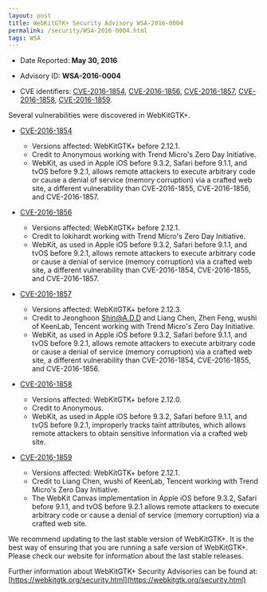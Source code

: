 ```yaml
---
layout: post
title: WebKitGTK+ Security Advisory WSA-2016-0004
permalink: /security/WSA-2016-0004.html
tags: WSA
---
```


* Date Reported: **May 30, 2016**

* Advisory ID: **WSA-2016-0004**

* CVE identifiers: [CVE-2016-1854](#CVE-2016-1854), [CVE-2016-1856](#CVE-2016-1856),
  [CVE-2016-1857](#CVE-2016-1857), [CVE-2016-1858](#CVE-2016-1858),
  [CVE-2016-1859](#CVE-2016-1859).


Several vulnerabilities were discovered in WebKitGTK+.

* <a name="CVE-2016-1854" href="https://cve.mitre.org/cgi-bin/cvename.cgi?name=CVE-2016-1854">CVE-2016-1854</a>
  * Versions affected: WebKitGTK+ before 2.12.1.
  * Credit to Anonymous working with Trend Micro's Zero Day Initiative.
  * WebKit, as used in Apple iOS before 9.3.2, Safari before 9.1.1, and
    tvOS before 9.2.1, allows remote attackers to execute arbitrary code
    or cause a denial of service (memory corruption) via a crafted web
    site, a different vulnerability than CVE-2016-1855, CVE-2016-1856,
    and CVE-2016-1857.

* <a name="CVE-2016-1856" href="https://cve.mitre.org/cgi-bin/cvename.cgi?name=CVE-2016-1856">CVE-2016-1856</a>
  * Versions affected: WebKitGTK+ before 2.12.1.
  * Credit to lokihardt working with Trend Micro's Zero Day Initiative.
  * WebKit, as used in Apple iOS before 9.3.2, Safari before 9.1.1, and
    tvOS before 9.2.1, allows remote attackers to execute arbitrary code
    or cause a denial of service (memory corruption) via a crafted web
    site, a different vulnerability than CVE-2016-1854, CVE-2016-1855,
    and CVE-2016-1857.

* <a name="CVE-2016-1857" href="https://cve.mitre.org/cgi-bin/cvename.cgi?name=CVE-2016-1857">CVE-2016-1857</a>
  * Versions affected: WebKitGTK+ before 2.12.3.
  * Credit to Jeonghoon Shin@A.D.D and Liang Chen, Zhen Feng, wushi of
    KeenLab, Tencent working with Trend Micro's Zero Day Initiative.
  * WebKit, as used in Apple iOS before 9.3.2, Safari before 9.1.1, and
    tvOS before 9.2.1, allows remote attackers to execute arbitrary code
    or cause a denial of service (memory corruption) via a crafted web
    site, a different vulnerability than CVE-2016-1854, CVE-2016-1855,
    and CVE-2016-1856.

* <a name="CVE-2016-1858" href="https://cve.mitre.org/cgi-bin/cvename.cgi?name=CVE-2016-1858">CVE-2016-1858</a>
  * Versions affected: WebKitGTK+ before 2.12.0.
  * Credit to Anonymous.
  * WebKit, as used in Apple iOS before 9.3.2, Safari before 9.1.1, and
    tvOS before 9.2.1, improperly tracks taint attributes, which allows
    remote attackers to obtain sensitive information via a crafted web
    site.

* <a name="CVE-2016-1859" href="https://cve.mitre.org/cgi-bin/cvename.cgi?name=CVE-2016-1859">CVE-2016-1859</a>
  * Versions affected: WebKitGTK+ before 2.12.1.
  * Credit to Liang Chen, wushi of KeenLab, Tencent working with Trend
    Micro's Zero Day Initiative.
  * The WebKit Canvas implementation in Apple iOS before 9.3.2, Safari
    before 9.1.1, and tvOS before 9.2.1 allows remote attackers to
    execute arbitrary code or cause a denial of service (memory
    corruption) via a crafted web site.


We recommend updating to the last stable version of WebKitGTK+. It is
the best way of ensuring that you are running a safe version of
WebKitGTK+. Please check our website for information about the last
stable releases.

Further information about WebKitGTK+ Security Advisories can be found at: 
[https://webkitgtk.org/security.html](https://webkitgtk.org/security.html)
